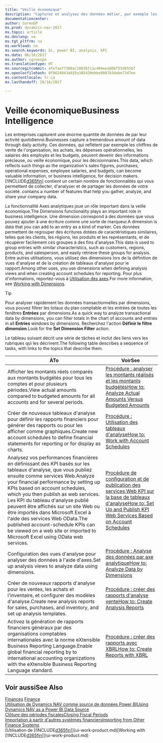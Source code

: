 ```yaml
---
title: "Veille économique"
description: "Capturez et analysez des données métier, par exemple les chiffres de vente de l'organisation, les achats, les dépenses opérationnelles, les salaires des employés et les budgets, peuvent être des informations précieuses, pour la veille économique ou pour les décisionnaires."
documentationcenter: 
author: SorenGP
ms.prod: dynamics-nav-2017
ms.topic: article
ms.devlang: na
ms.tgt_pltfrm: na
ms.workload: na
ms.search.keywords: bi, power BI, analysis, KPI
ms.date: 06/16/2017
ms.author: sgroespe
ms.translationtype: HT
ms.sourcegitcommit: 4fefaef7380ac10836fcac404eea006f55d8556f
ms.openlocfilehash: 0f0624843a925a105420ebbe9b87b34abe73d7ee
ms.contentlocale: fr-ca
ms.lasthandoff: 10/16/2017

---
```

# <a name="business-intelligence"></a><span data-ttu-id="53578-103">Veille économique</span><span class="sxs-lookup"><span data-stu-id="53578-103">Business Intelligence</span></span>
<span data-ttu-id="53578-104">Les entreprises capturent une énorme quantité de données de par leur activité quotidienne.</span><span class="sxs-lookup"><span data-stu-id="53578-104">Businesses capture a tremendous amount of data through daily activity.</span></span> <span data-ttu-id="53578-105">Ces données, qui reflètent par exemple les chiffres de vente de l'organisation, les achats, les dépenses opérationnelles, les salaires des employés et les budgets, peuvent devenir des informations précieuse, ou veille économique, pour les décisionnaires.</span><span class="sxs-lookup"><span data-stu-id="53578-105">This data, which reflects such things as the organization's sales figures, purchases, operational expenses, employee salaries, and budgets, can become valuable information, or business intelligence, for decision makers.</span></span> [!INCLUDE[d365fin](includes/d365fin_md.md)]<span data-ttu-id="53578-106"> contient un certain nombre de fonctionnalités qui vous permettent de collecter, d'analyser et de partager les données de votre société.</span><span class="sxs-lookup"><span data-stu-id="53578-106"> contains a number of features that help you gather, analyze, and share your company data.</span></span>

<span data-ttu-id="53578-107">La fonctionnalité Axes analytiques joue un rôle important dans la veille économique.</span><span class="sxs-lookup"><span data-stu-id="53578-107">The Dimensions functionality plays an important role in business intelligence.</span></span> <span data-ttu-id="53578-108">Une dimension correspond à des données que vous pouvez ajouter à une écriture comme une sorte de marqueur.</span><span class="sxs-lookup"><span data-stu-id="53578-108">A dimension is data that you can add to an entry as a kind of marker.</span></span> <span data-ttu-id="53578-109">Ces données permettent de regrouper des écritures dotées de caractéristiques similaires, telles que les clients, les régions, les produits et les représentants, et de récupérer facilement ces groupes à des fins d'analyse.</span><span class="sxs-lookup"><span data-stu-id="53578-109">This data is used to group entries with similar characteristics, such as customers, regions, products, and salesperson, and easily retrieve these groups for analysis.</span></span> <span data-ttu-id="53578-110">Entre autres utilisations, vous utilisez des dimensions lors de la définition de vues d'analyse et de la création de tableaux d'analyse pour le rapport.</span><span class="sxs-lookup"><span data-stu-id="53578-110">Among other uses, you use dimensions  when defining analysis views and when creating account schedules for reporting.</span></span> <span data-ttu-id="53578-111">Pour plus d'informations, reportez-vous à [Utilisation des axes](finance-dimensions.md).</span><span class="sxs-lookup"><span data-stu-id="53578-111">For more information, see [Working with Dimensions](finance-dimensions.md).</span></span>

> [!TIP]
> <span data-ttu-id="53578-112">Pour analyser rapidement les données transactionnelles par dimensions, vous pouvez filtrer les totaux du plan comptable et les entrées de toutes les fenêtres **Entrées** par dimensions.</span><span class="sxs-lookup"><span data-stu-id="53578-112">As a quick way to analyze transactional data by dimensions, you can filter totals in the chart of accounts and entries in all **Entries** windows by dimensions.</span></span> <span data-ttu-id="53578-113">Recherchez l'action **Définir le filtre dimension**.</span><span class="sxs-lookup"><span data-stu-id="53578-113">Look for the **Set Dimension Filter** action.</span></span>  

<span data-ttu-id="53578-114">Le tableau suivant décrit une série de tâches et inclut des liens vers les rubriques qui les décrivent.</span><span class="sxs-lookup"><span data-stu-id="53578-114">The following table describes a sequence of tasks, with links to the topics that describe them.</span></span>  

| <span data-ttu-id="53578-115">À</span><span class="sxs-lookup"><span data-stu-id="53578-115">To</span></span> | <span data-ttu-id="53578-116">Voir</span><span class="sxs-lookup"><span data-stu-id="53578-116">See</span></span> |
| --- | --- |
|<span data-ttu-id="53578-117">Afficher les montants réels comparés aux montants budgétés pour tous les comptes et pour plusieurs périodes.</span><span class="sxs-lookup"><span data-stu-id="53578-117">View actual amounts compared to budgeted amounts for all accounts and for several periods.</span></span>|[<span data-ttu-id="53578-118">Procédure : analyser les montants réalisés et les montants budgétés</span><span class="sxs-lookup"><span data-stu-id="53578-118">How to: Analyze Actual Amounts Versus Budgeted Amounts</span></span>](bi-how-analyze-actual-versus-budget.md)|
|<span data-ttu-id="53578-119">Créer de nouveaux tableaux d'analyse pour définir les rapports financiers pour générer des rapports ou pour les afficher comme graphiques.</span><span class="sxs-lookup"><span data-stu-id="53578-119">Create new account schedules to define financial statements for reporting or for display as charts.</span></span>|[<span data-ttu-id="53578-120">Procédure : Utilisation des tableaux d'analyse</span><span class="sxs-lookup"><span data-stu-id="53578-120">How to: Work with Account Schedules</span></span>](bi-how-work-account-schedule.md)|
|<span data-ttu-id="53578-121">Analysez vos performances financières en définissant des KPI basés sur les tableaux d'analyse, que vous publiez ensuite comme services Web.</span><span class="sxs-lookup"><span data-stu-id="53578-121">Analyze your financial performance by setting up KPIs based on account schedules, which you then publish as web services.</span></span> <span data-ttu-id="53578-122">Les KPI du tableau d'analyse publié peuvent être affichés sur un site Web ou être importés dans Microsoft Excel à l'aide des services Web OData.</span><span class="sxs-lookup"><span data-stu-id="53578-122">The published account-schedule KPIs can be viewed on a web site or imported to Microsoft Excel using OData web services.</span></span>|[<span data-ttu-id="53578-123">Procédure de configuration et de publication des services Web KPI sur la base de tableaux d'analyse</span><span class="sxs-lookup"><span data-stu-id="53578-123">How to: Set Up and Publish KPI Web Services Based on Account Schedules</span></span>](bi-how-to-set-up-and-publish-kpi-web-services-based-on-account-schedules.md)|
|<span data-ttu-id="53578-124">Configuration des vues d'analyse pour analyser des données à l'aide d'axes.</span><span class="sxs-lookup"><span data-stu-id="53578-124">Set up analysis views to analyze data using dimensions.</span></span>|[<span data-ttu-id="53578-125">Procédure : Analyse des données par axe analytique</span><span class="sxs-lookup"><span data-stu-id="53578-125">How to: Analyze Data by Dimensions</span></span>](bi-how-analyze-data-dimension.md)|
|<span data-ttu-id="53578-126">Créer de nouveaux rapports d'analyse pour les ventes, les achats et l'inventaire, et configurer des modèles d'analyse.</span><span class="sxs-lookup"><span data-stu-id="53578-126">Create new analysis reports for sales, purchases, and inventory, and set up analysis templates.</span></span>|[<span data-ttu-id="53578-127">Procédure : créer des rapports d'analyse vente</span><span class="sxs-lookup"><span data-stu-id="53578-127">How to: Create Analysis Reports</span></span>](bi-how-create-analysis-views-reports.md)|
|<span data-ttu-id="53578-128">Activez la génération de rapports financiers généraux par des organisations comptables internationales avec la norme eXtensible Business Reporting Language.</span><span class="sxs-lookup"><span data-stu-id="53578-128">Enable global financial reporting by to international accounting organizations with the eXtensible Business Reporting Language standard.</span></span>|[<span data-ttu-id="53578-129">Procédure : créer des rapports avec XBRL</span><span class="sxs-lookup"><span data-stu-id="53578-129">How to: Create Reports with XBRL</span></span>](bi-create-reports-with-xbrl.md)|

## <a name="see-also"></a><span data-ttu-id="53578-130">Voir aussi</span><span class="sxs-lookup"><span data-stu-id="53578-130">See Also</span></span>
<span data-ttu-id="53578-131">[Finances](finance.md)  </span><span class="sxs-lookup"><span data-stu-id="53578-131">[Finance](finance.md)  </span></span>  
[<span data-ttu-id="53578-132">Utilisation de Dynamics NAV comme source de données Power BI</span><span class="sxs-lookup"><span data-stu-id="53578-132">Using Dynamics NAV as a Power BI Data Source</span></span>](across-how-use-financials-data-source-powerbi.md)  
[<span data-ttu-id="53578-133">Clôture des périodes fiscales</span><span class="sxs-lookup"><span data-stu-id="53578-133">Closing Fiscal Periods</span></span>](year-close-years-periods.md)  
[<span data-ttu-id="53578-134">Importation à partir d'autres systèmes financiers</span><span class="sxs-lookup"><span data-stu-id="53578-134">Importing from Other Finance Systems</span></span>](upload-data.md)  
<span data-ttu-id="53578-135">[Utilisation de [!INCLUDE[d365fin](includes/d365fin_md.md)]](ui-work-product.md)</span><span class="sxs-lookup"><span data-stu-id="53578-135">[Working with [!INCLUDE[d365fin](includes/d365fin_md.md)]](ui-work-product.md)</span></span>

